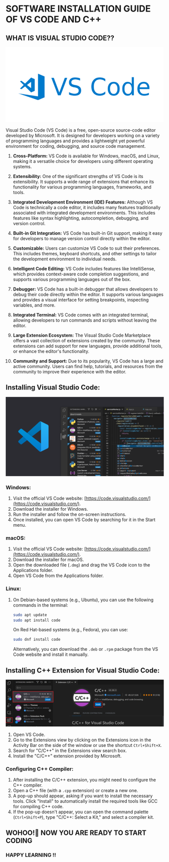 # SOFTWARE INSTALLATION GUIDE OF VS CODE AND C++

## WHAT IS VISUAL STUDIO CODE??
![intro](image-65.png)

Visual Studio Code (VS Code) is a free, open-source source-code editor developed by Microsoft. It is designed for developers working on a variety of programming languages and provides a lightweight yet powerful environment for coding, debugging, and source code management.

1. **Cross-Platform:** VS Code is available for Windows, macOS, and Linux, making it a versatile choice for developers using different operating systems.

2. **Extensibility:** One of the significant strengths of VS Code is its extensibility. It supports a wide range of extensions that enhance its functionality for various programming languages, frameworks, and tools.

3. **Integrated Development Environment (IDE) Features:** Although VS Code is technically a code editor, it includes many features traditionally associated with integrated development environments. This includes features like syntax highlighting, autocompletion, debugging, and version control.

4. **Built-in Git Integration:** VS Code has built-in Git support, making it easy for developers to manage version control directly within the editor.

5. **Customizable:** Users can customize VS Code to suit their preferences. This includes themes, keyboard shortcuts, and other settings to tailor the development environment to individual needs.

6. **Intelligent Code Editing:** VS Code includes features like IntelliSense, which provides context-aware code completion suggestions, and supports various programming languages out of the box.

7. **Debugger:** VS Code has a built-in debugger that allows developers to debug their code directly within the editor. It supports various languages and provides a visual interface for setting breakpoints, inspecting variables, and more.

8. **Integrated Terminal:** VS Code comes with an integrated terminal, allowing developers to run commands and scripts without leaving the editor.

9. **Large Extension Ecosystem:** The Visual Studio Code Marketplace offers a vast collection of extensions created by the community. These extensions can add support for new languages, provide additional tools, or enhance the editor's functionality.

10. **Community and Support:** Due to its popularity, VS Code has a large and active community. Users can find help, tutorials, and resources from the community to improve their experience with the editor.


## Installing Visual Studio Code:
![install](image-66.png)
### Windows:

1. Visit the official VS Code website: [https://code.visualstudio.com/](https://code.visualstudio.com/).
2. Download the installer for Windows.
3. Run the installer and follow the on-screen instructions.
4. Once installed, you can open VS Code by searching for it in the Start menu.

### macOS:

1. Visit the official VS Code website: [https://code.visualstudio.com/](https://code.visualstudio.com/).
2. Download the installer for macOS.
3. Open the downloaded file (`.dmg`) and drag the VS Code icon to the Applications folder.
4. Open VS Code from the Applications folder.

### Linux:

1. On Debian-based systems (e.g., Ubuntu), you can use the following commands in the terminal:
   ```bash
   sudo apt update
   sudo apt install code
   ```

   On Red Hat-based systems (e.g., Fedora), you can use:
   ```bash
   sudo dnf install code
   ```

   Alternatively, you can download the `.deb` or `.rpm` package from the VS Code website and install it manually.

## Installing C++ Extension for Visual Studio Code:

![c++](image-67.png)
1. Open VS Code.
2. Go to the Extensions view by clicking on the Extensions icon in the Activity Bar on the side of the window or use the shortcut `Ctrl+Shift+X`.
3. Search for "C/C++" in the Extensions view search box.
4. Install the "C/C++" extension provided by Microsoft.

### Configuring C++ Compiler:

1. After installing the C/C++ extension, you might need to configure the C++ compiler.
2. Open a C++ file (with a `.cpp` extension) or create a new one.
3. A pop-up should appear, asking if you want to install the necessary tools. Click "Install" to automatically install the required tools like GCC for compiling C++ code.
4. If the pop-up doesn't appear, you can open the command palette (`Ctrl+Shift+P`), type "C/C++: Select a Kit," and select a compiler kit.

## WOHOO!🥳 NOW YOU ARE READY TO START CODING

### HAPPY LEARNING !!


